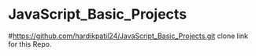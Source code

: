 # JavaScript_Basic_Projects


#https://github.com/hardikpatil24/JavaScript_Basic_Projects.git
clone link
for this Repo.
